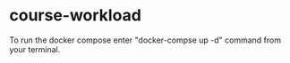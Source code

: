 # course-workload

To run the docker compose enter "docker-compse up -d" command from your terminal.
